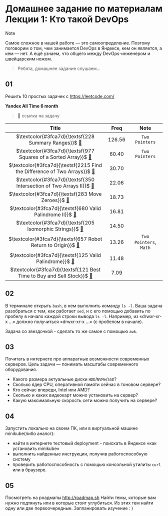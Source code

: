 # Домашнее задание по материалам Лекции 1: Кто такой DevOps
> [!NOTE]
> Самое сложное в нашей работе — это самоопределение. Поэтому поговорим о том, чем занимается DevOps в Яндексе, кем он является, а кем — нет. А ещё узнаем, что общего между DevOps-инженером и швейцарским ножом.

> Ребята, домашнее задание слушаем...

## 01 
Решить 10 простых задачек с https://leetcode.com/

**Yandex All Time 6 month**
> 🔗 ссылка на задачу

|                                                                    Title                                                                     |  Freq  |          Note          |     
|:--------------------------------------------------------------------------------------------------------------------------------------------:|:------:|:----------------------:|
|                    $\textcolor{#3fca7d}{\textsf{228 Summary Ranges}}$ [🔗](https://leetcode.com/problems/summary-ranges)                     | 126.56 |     `Two Pointers`     |                 
|         $\textcolor{#3fca7d}{\textsf{977 Squares of a Sorted Array}}$ [🔗](https://leetcode.com/problems/squares-of-a-sorted-array)          | 60.40  |     `Two Pointers`     |
| $\textcolor{#3fca7d}{\textsf{2215 Find the Difference of Two Arrays}}$ [🔗](https://leetcode.com/problems/find-the-difference-of-two-arrays) | 30.70  |                        |
|     $\textcolor{#3fca7d}{\textsf{350	Intersection of Two Arrays II}}$ [🔗](https://leetcode.com/problems/intersection-of-two-arrays-ii)      | 22.06  |                        |
|                      $\textcolor{#3fca7d}{\textsf{283	Move Zeroes}}$ [🔗](https://leetcode.com/problems/move-zeroes) 		                      | 18.73  |                        |
|              $\textcolor{#3fca7d}{\textsf{680	Valid Palindrome II}}$ [🔗](https://leetcode.com/problems/valid-palindrome-ii) 	               | 16.81  |                        |
|                $\textcolor{#3fca7d}{\textsf{205	Isomorphic Strings}}$ [🔗](https://leetcode.com/problems/isomorphic-strings)                 | 14.50  |                        |
|           $\textcolor{#3fca7d}{\textsf{657	Robot Return to Origin}}$ [🔗](https://leetcode.com/problems/robot-return-to-origin   )           | 13.26  | `Two Pointers`, `Math` |
|                $\textcolor{#3fca7d}{\textsf{125	Valid Palindrome}}$ [🔗](https://leetcode.com/problems/valid-palindrome     )                | 11.48  |                        |
|   $\textcolor{#3fca7d}{\textsf{121	Best Time to Buy and Sell Stock}}$ [🔗]( https://leetcode.com/problems/best-time-to-buy-and-sell-stock)   |  7.09  |                        |

## 02 
В терминале открыть `bash`, в нем выполнить команду `ls -l`. 
Ваша задача разобраться с тем, как работает `sed`, 
и с его помощью добавить по пробелу в начало каждой строки вывода `ls -l`. 
Например, из «drwxr-xr-x ...» должно получиться «drwxr-xr-x ...» (с пробелом в начале). 

Задача со звездочкой - сделать то же самое с помощью `awk`. 

## 03 
Почитать в интернете про аппаратные возможности современных серверов. 
Цель задачи — понимать масштабы современного оборудования. 
- Какого размера актуальные диски `HDD`/`NVMe`/`SSD`?
- Сколько ядер CPU, оперативной памяти сейчас в тоновом сервере?
- Кто сейчас впереди, Intel или AMD?
- Сколько и каких видеокарт можно установить на сервер?
- Какую максимальную скорость сети можно получить на сервере?

## 04
Запустить локально на своем ПК, или в виртуальной машине minikube(либо аналог):
- найти в интернете тестовый deployment - поискать в Яндексе «как установить minikube» 
- выполнить найденные инструкции, получив работоспособную систему
- проверить работоспособность с помощью консольной утилиты `curl` или в браузере. 

## 05 
Посмотреть на роадмапы http://roadmap.sh
Найти темы, которые вам нужно подтянуть или в которые стоит углубиться. Из этих тем найти одну или две первоочередные. Запланировать изучение : ) 

